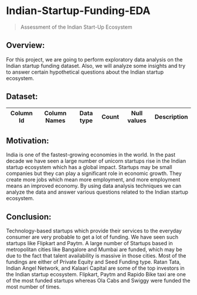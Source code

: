 # Indian-Startup-Funding-EDA
> Assessment of the Indian Start-Up Ecosystem

## Overview:
For this project, we are going to perform exploratory data analysis on the Indian startup funding dataset. Also, we will analyze some insights and try to answer certain hypothetical questions about the Indian startup ecosystem.


## Dataset:
| Column Id |    Column Names   | Data type | Count | Null values |             Description             |
|:---------:|:-----------------:|:---------:|:-----:|:-----------:|:-----------------------------------:|



## Motivation:
India is one of the fastest-growing economies in the world. In the past decade we have seen a large number of unicorn startups rise in the Indian startup ecosystem which has a global impact.
Startups may be small companies but they can play a significant role in economic growth. They create more jobs which mean more employment, and more employment means an improved economy.
By using data analysis techniques we can analyze the data and answer various questions related to the Indian startup ecosystem.


## Conclusion:
Technology-based startups which provide their services to the everyday consumer are very probable to get a lot of funding. We have seen such startups like Flipkart and Paytm.
A large number of Startups based in metropolitan cities like Bangalore and Mumbai are funded, which may be due to the fact that talent availability is massive in those cities.
Most of the fundings are either of Private Equity and Seed Funding type.
Ratan Tata, Indian Angel Network, and Kalaari Capital are some of the top investors in the Indian startup ecosystem.
Flipkart, Paytm and Rapido Bike taxi are one of the most funded startups whereas Ola Cabs and Swiggy were funded the most number of times.
